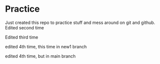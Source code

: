 # Practice
Just created this repo to practice stuff and mess around on git and github.
Edited second time

Edited third time

edited 4th time, this time in new1 branch

edited 4th time, but in main branch

